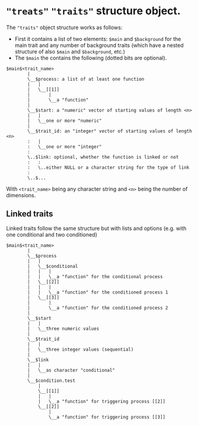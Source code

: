 # `"treats"` `"traits"` structure object.

The `"traits"` object structure works as follows:

 * First it contains a list of two elements: `$main` and `$background` for the main trait and any number of background traits (which have a nested structure of also `$main` and `$background`, etc.)
 * The `$main` the contains the following (dotted bits are optional).

```
$main$<trait_name>
        |
        \__$process: a list of at least one function
        |   |
        |   \__[[1]]
        |       |
        |       \__a "function"
        |
        \__$start: a "numeric" vector of starting values of length <n> 
        |   |
        |   \__one or more "numeric"
        |
        \__$trait_id: an "integer" vector of starting values of length <n>
        :   |
        :   \__one or more "integer"
        :
        \..$link: optional, whether the function is linked or not
        :   :
        :   \..either NULL or a character string for the type of link
        :
        \..$...
```

With `<trait_name>` being any character string and `<n>` being the number of dimensions.

## Linked traits

Linked traits follow the same structure but with lists and options (e.g. with one conditional and two conditioned)

```
$main$<trait_name>
        |
        \__$process
        |   |
        |   \__$conditional
        |   |   |
        |   |   \__a "function" for the conditional process
        |   \__[[2]]
        |   |   |
        |   |   \__a "function" for the conditioned process 1
        |   \__[[3]]
        |       |
        |       \__a "function" for the conditioned process 2
        |
        \__$start
        |   |
        |   \__three numeric values
        |
        \__$trait_id
        |   |
        |   \__three integer values (sequential)
        |
        \__$link
        |   |
        |   \__as character "conditional"
        |
        \__$condition.test
            |
            \__[[1]]
            |   |
            |   \__a "function" for triggering process [[2]]
            \__[[2]]
                |
                \__a "function" for triggering process [[3]]
```